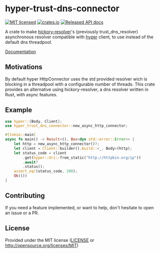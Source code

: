 # hyper-trust-dns-connector

[![MIT licensed](https://img.shields.io/badge/license-MIT-blue.svg)](./LICENSE)
[![crates.io](https://img.shields.io/crates/v/hyper-trust-dns-connector.svg)](https://crates.io/crates/hyper-trust-dns-connector)
[![Released API docs](https://docs.rs/hyper-trust-dns-connector/badge.svg)](https://docs.rs/hyper-trust-dns-connector)

A crate to make [hickory-resolver](https://docs.rs/hickory-resolver/)'s (previously trust_dns_resolver)
asynchronous resolver compatible with [hyper](https://docs.rs/hyper) client,
to use instead of the default dns threadpool.

[Documentation](https://docs.rs/hyper-trust-dns-connector)

## Motivations

By default hyper HttpConnector uses the std provided resolver wich is blocking in a threadpool
with a configurable number of threads. This crate provides an alternative using hickory-resolver,
a dns resolver written in Rust, with async features.

## Example

```rust
use hyper::{Body, Client};
use hyper_trust_dns_connector::new_async_http_connector;

#[tokio::main]
async fn main() -> Result<(), Box<dyn std::error::Error>> {
    let http = new_async_http_connector()?;
    let client = Client::builder().build::<_, Body>(http);
    let status_code = client
        .get(hyper::Uri::from_static("http://httpbin.org/ip"))
        .await?
        .status();
    assert_eq!(status_code, 200);
    Ok(())
}
```

## Contributing

If you need a feature implemented, or want to help, don't hesitate to open an issue or a PR.

## License

Provided under the MIT license ([LICENSE](LICENSE) or <http://opensource.org/licenses/MIT>)
